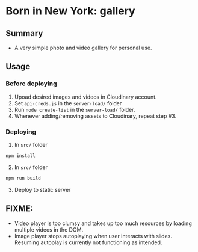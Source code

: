 # Born in New York: gallery

## Summary
- A very simple photo and video gallery for personal use.

## Usage

### Before deploying
1. Upoad desired images and videos in Cloudinary account.
2. Set `api-creds.js` in the `server-load/` folder
3. Run `node create-list` in the `server-load/` folder.
4. Whenever adding/removing assets to Cloudinary, repeat step #3.
  
### Deploying
1. In `src/` folder 
```javascript 
npm install
```
2. In `src/` folder
```javascript
npm run build
```
3. Deploy to static server

## FIXME:
- Video player is too clumsy and takes up too much resources by loading multiple videos in the DOM.
- Image player stops autoplaying when user interacts with slides. Resuming autoplay is currently not functioning as intended.